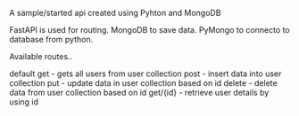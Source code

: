 A sample/started api created using Pyhton and MongoDB

FastAPI is used for routing.
MongoDB to save data.
PyMongo to connecto to database from python.

Available routes..

default get - gets all users from user collection
post - insert data into user collection
put - update data in user collection based on id
delete - delete data from user collection based on id
get/{id} - retrieve user details by using id
